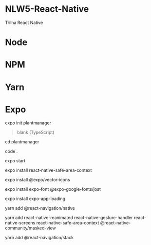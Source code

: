 # NLW5-React-Native
Trilha React Native

# Node

# NPM

# Yarn

# Expo

expo init plantmanager

>blank (TypeScript)

cd plantmanager

code .

expo start




expo install react-native-safe-area-context

expo install @expo/vector-icons

expo install expo-font @expo-google-fonts/jost

expo install expo-app-loading

yarn add @react-navigation/native

yarn add react-native-reanimated react-native-gesture-handler react-native-screens react-native-safe-area-context @react-native-community/masked-view

yarn add @react-navigation/stack

